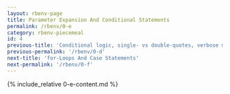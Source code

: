 ```yaml
---
layout: rbenv-page
title: Parameter Expansion And Conditional Statements
permalink: /rbenv/0-e
category: rbenv-piecemeal
id: 4
previous-title: 'Conditional logic, single- vs double-quotes, verbose mode'
previous-permalink: '/rbenv/0-d'
next-title: 'for-Loops And Case Statements'
next-permalink: '/rbenv/0-f'
---
```


{% include_relative 0-e-content.md %}
